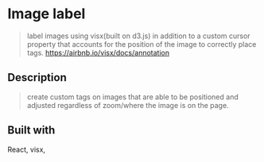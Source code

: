 
# Image label 
>  label images using visx(built on d3.js) in addition to a custom cursor property that accounts for the position of the image to correctly place tags.
https://airbnb.io/visx/docs/annotation

## Description
> create custom tags on images that are able to be positioned and adjusted regardless of zoom/where the image is on the page. 

## Built with
React, visx,
